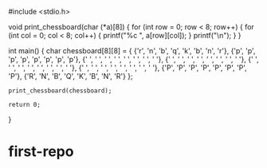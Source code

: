 #include <stdio.h>

void print_chessboard(char (*a)[8]) {
    for (int row = 0; row < 8; row++) {
        for (int col = 0; col < 8; col++) {
            printf("%c ", a[row][col]);
        }
        printf("\n");
    }
}

int main() {
    char chessboard[8][8] = {
        {'r', 'n', 'b', 'q', 'k', 'b', 'n', 'r'},
        {'p', 'p', 'p', 'p', 'p', 'p', 'p', 'p'},
        {' ', ' ', ' ', ' ', ' ', ' ', ' ', ' '},
        {' ', ' ', ' ', ' ', ' ', ' ', ' ', ' '},
        {' ', ' ', ' ', ' ', ' ', ' ', ' ', ' '},
        {' ', ' ', ' ', ' ', ' ', ' ', ' ', ' '},
        {'P', 'P', 'P', 'P', 'P', 'P', 'P', 'P'},
        {'R', 'N', 'B', 'Q', 'K', 'B', 'N', 'R'}
    };

    print_chessboard(chessboard);

    return 0;
}
# first-repo
